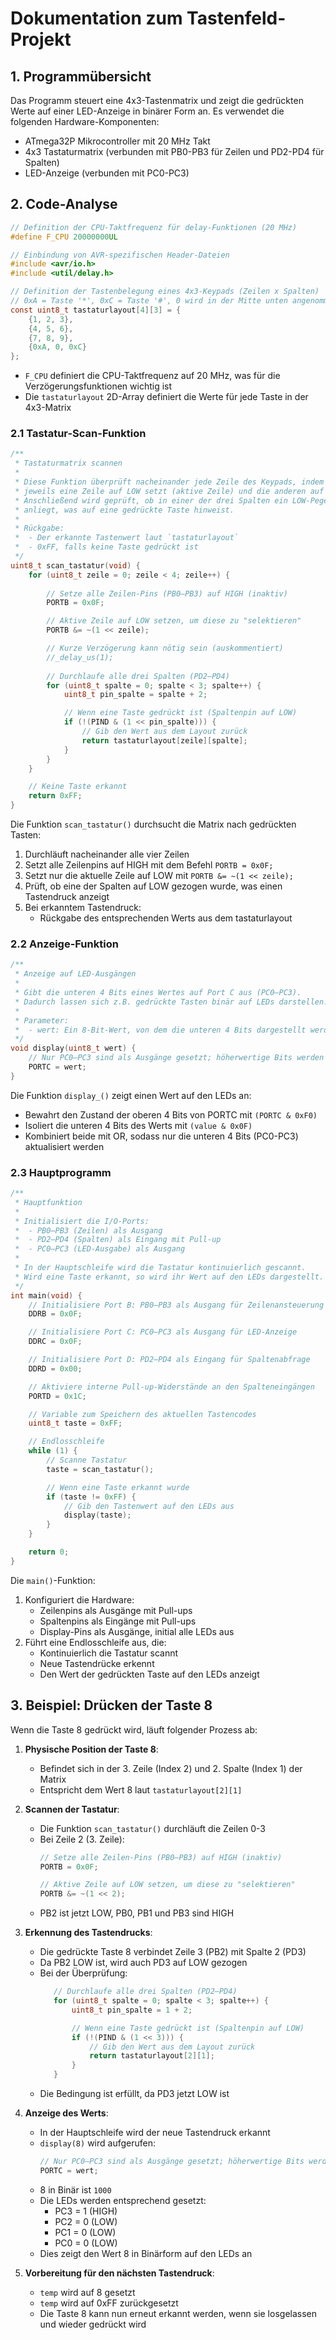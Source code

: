 # Dokumentation zum Tastenfeld-Projekt

## 1. Programmübersicht

Das Programm steuert eine 4x3-Tastenmatrix und zeigt die gedrückten Werte auf einer LED-Anzeige in binärer Form an. Es verwendet die folgenden Hardware-Komponenten:

- ATmega32P Mikrocontroller mit 20 MHz Takt
- 4x3 Tastaturmatrix (verbunden mit PB0-PB3 für Zeilen und PD2-PD4 für Spalten)
- LED-Anzeige (verbunden mit PC0-PC3)

## 2. Code-Analyse

```c
// Definition der CPU-Taktfrequenz für delay-Funktionen (20 MHz)
#define F_CPU 20000000UL  

// Einbindung von AVR-spezifischen Header-Dateien
#include <avr/io.h>
#include <util/delay.h>

// Definition der Tastenbelegung eines 4x3-Keypads (Zeilen x Spalten)
// 0xA = Taste '*', 0xC = Taste '#', 0 wird in der Mitte unten angenommen
const uint8_t tastaturlayout[4][3] = {
    {1, 2, 3},
    {4, 5, 6},
    {7, 8, 9},
    {0xA, 0, 0xC}
};
```

- `F_CPU` definiert die CPU-Taktfrequenz auf 20 MHz, was für die Verzögerungsfunktionen wichtig ist
- Die `tastaturlayout` 2D-Array definiert die Werte für jede Taste in der 4x3-Matrix

### 2.1 Tastatur-Scan-Funktion

```c
/**
 * Tastaturmatrix scannen
 * 
 * Diese Funktion überprüft nacheinander jede Zeile des Keypads, indem sie 
 * jeweils eine Zeile auf LOW setzt (aktive Zeile) und die anderen auf HIGH.
 * Anschließend wird geprüft, ob in einer der drei Spalten ein LOW-Pegel 
 * anliegt, was auf eine gedrückte Taste hinweist.
 * 
 * Rückgabe:
 *  - Der erkannte Tastenwert laut `tastaturlayout`
 *  - 0xFF, falls keine Taste gedrückt ist
 */
uint8_t scan_tastatur(void) {
    for (uint8_t zeile = 0; zeile < 4; zeile++) {
		
        // Setze alle Zeilen-Pins (PB0–PB3) auf HIGH (inaktiv)
        PORTB = 0x0F;

        // Aktive Zeile auf LOW setzen, um diese zu "selektieren"
        PORTB &= ~(1 << zeile);

        // Kurze Verzögerung kann nötig sein (auskommentiert)
        //_delay_us(1); 
		
        // Durchlaufe alle drei Spalten (PD2–PD4)
        for (uint8_t spalte = 0; spalte < 3; spalte++) {
            uint8_t pin_spalte = spalte + 2;

            // Wenn eine Taste gedrückt ist (Spaltenpin auf LOW)
            if (!(PIND & (1 << pin_spalte))) {
                // Gib den Wert aus dem Layout zurück
                return tastaturlayout[zeile][spalte];
            }
        }
    }

    // Keine Taste erkannt
    return 0xFF;
}
```

Die Funktion `scan_tastatur()` durchsucht die Matrix nach gedrückten Tasten:

1. Durchläuft nacheinander alle vier Zeilen
2. Setzt alle Zeilenpins auf HIGH mit dem Befehl `PORTB = 0x0F;`
3. Setzt nur die aktuelle Zeile auf LOW mit `PORTB &= ~(1 << zeile);`
4. Prüft, ob eine der Spalten auf LOW gezogen wurde, was einen Tastendruck anzeigt
5. Bei erkanntem Tastendruck:
   - Rückgabe des entsprechenden Werts aus dem tastaturlayout

### 2.2 Anzeige-Funktion

```c
/**
 * Anzeige auf LED-Ausgängen
 * 
 * Gibt die unteren 4 Bits eines Wertes auf Port C aus (PC0–PC3).
 * Dadurch lassen sich z.B. gedrückte Tasten binär auf LEDs darstellen.
 *
 * Parameter:
 *  - wert: Ein 8-Bit-Wert, von dem die unteren 4 Bits dargestellt werden
 */
void display(uint8_t wert) {
    // Nur PC0–PC3 sind als Ausgänge gesetzt; höherwertige Bits werden ignoriert
    PORTC = wert;
}
```

Die Funktion `display_()` zeigt einen Wert auf den LEDs an:
- Bewahrt den Zustand der oberen 4 Bits von PORTC mit `(PORTC & 0xF0)`
- Isoliert die unteren 4 Bits des Werts mit `(value & 0x0F)`
- Kombiniert beide mit OR, sodass nur die unteren 4 Bits (PC0-PC3) aktualisiert werden

### 2.3 Hauptprogramm

```c
/**
 * Hauptfunktion
 * 
 * Initialisiert die I/O-Ports:
 *  - PB0–PB3 (Zeilen) als Ausgang
 *  - PD2–PD4 (Spalten) als Eingang mit Pull-up
 *  - PC0–PC3 (LED-Ausgabe) als Ausgang
 * 
 * In der Hauptschleife wird die Tastatur kontinuierlich gescannt.
 * Wird eine Taste erkannt, so wird ihr Wert auf den LEDs dargestellt.
 */
int main(void) {
    // Initialisiere Port B: PB0–PB3 als Ausgang für Zeilenansteuerung
    DDRB = 0x0F;

    // Initialisiere Port C: PC0–PC3 als Ausgang für LED-Anzeige
    DDRC = 0x0F;

    // Initialisiere Port D: PD2–PD4 als Eingang für Spaltenabfrage
	DDRD = 0x00;

    // Aktiviere interne Pull-up-Widerstände an den Spalteneingängen
    PORTD = 0x1C;

    // Variable zum Speichern des aktuellen Tastencodes
    uint8_t taste = 0xFF;

    // Endlosschleife
    while (1) {
        // Scanne Tastatur
        taste = scan_tastatur();

        // Wenn eine Taste erkannt wurde
        if (taste != 0xFF) {
            // Gib den Tastenwert auf den LEDs aus
            display(taste);
        }
    }

    return 0;
}
```

Die `main()`-Funktion:
1. Konfiguriert die Hardware:
   - Zeilenpins als Ausgänge mit Pull-ups
   - Spaltenpins als Eingänge mit Pull-ups
   - Display-Pins als Ausgänge, initial alle LEDs aus
2. Führt eine Endlosschleife aus, die:
   - Kontinuierlich die Tastatur scannt
   - Neue Tastendrücke erkennt
   - Den Wert der gedrückten Taste auf den LEDs anzeigt

## 3. Beispiel: Drücken der Taste 8

Wenn die Taste 8 gedrückt wird, läuft folgender Prozess ab:

1. **Physische Position der Taste 8**:
   - Befindet sich in der 3. Zeile (Index 2) und 2. Spalte (Index 1) der Matrix
   - Entspricht dem Wert 8 laut `tastaturlayout[2][1]`

2. **Scannen der Tastatur**:
   - Die Funktion `scan_tastatur()` durchläuft die Zeilen 0-3
   - Bei Zeile 2 (3. Zeile):
     ```c
     // Setze alle Zeilen-Pins (PB0–PB3) auf HIGH (inaktiv)
     PORTB = 0x0F;

     // Aktive Zeile auf LOW setzen, um diese zu "selektieren"
     PORTB &= ~(1 << 2);
     ```
   - PB2 ist jetzt LOW, PB0, PB1 und PB3 sind HIGH

3. **Erkennung des Tastendrucks**:
   - Die gedrückte Taste 8 verbindet Zeile 3 (PB2) mit Spalte 2 (PD3)
   - Da PB2 LOW ist, wird auch PD3 auf LOW gezogen
   - Bei der Überprüfung:
     ```c
        // Durchlaufe alle drei Spalten (PD2–PD4)
        for (uint8_t spalte = 0; spalte < 3; spalte++) {
            uint8_t pin_spalte = 1 + 2;

            // Wenn eine Taste gedrückt ist (Spaltenpin auf LOW)
            if (!(PIND & (1 << 3))) {
                // Gib den Wert aus dem Layout zurück
                return tastaturlayout[2][1];
            }
        }
     ```
   - Die Bedingung ist erfüllt, da PD3 jetzt LOW ist

4. **Anzeige des Werts**:
   - In der Hauptschleife wird der neue Tastendruck erkannt
   - `display(8)` wird aufgerufen:
     ```c
     // Nur PC0–PC3 sind als Ausgänge gesetzt; höherwertige Bits werden ignoriert
     PORTC = wert;
     ```
   - 8 in Binär ist `1000`
   - Die LEDs werden entsprechend gesetzt:
     - PC3 = 1 (HIGH)
     - PC2 = 0 (LOW)
     - PC1 = 0 (LOW)
     - PC0 = 0 (LOW)
   - Dies zeigt den Wert 8 in Binärform auf den LEDs an

6. **Vorbereitung für den nächsten Tastendruck**:
   - `temp` wird auf 8 gesetzt
   - `temp` wird auf 0xFF zurückgesetzt
   - Die Taste 8 kann nun erneut erkannt werden, wenn sie losgelassen und wieder gedrückt wird
